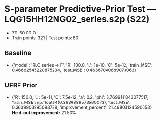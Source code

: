# S-parameter Predictive-Prior Test — LQG15HH12NG02_series.s2p (S22)
- Z0: 50.00 Ω
- Train points: 321  |  Test points: 80

## Baseline
- {'model': 'RLC series -> Γ', 'R': 100.0, 'L': 1e-10, 'C': 5e-12, 'train_MSE': 0.46662545220875234, 'test_MSE': 0.46367040889073063}

## UFRF Prior
- {'R': 150.0, 'L': 5e-11, 'C': 7.5e-12, 'a': 0.2, 'phi': 3.7699111843077517, 'train_MSE': np.float64(0.3636889573560073), 'test_MSE': 0.3639903995093788, 'improvement_percent': 21.49803124590653}
**Held-out improvement:** 21.50%